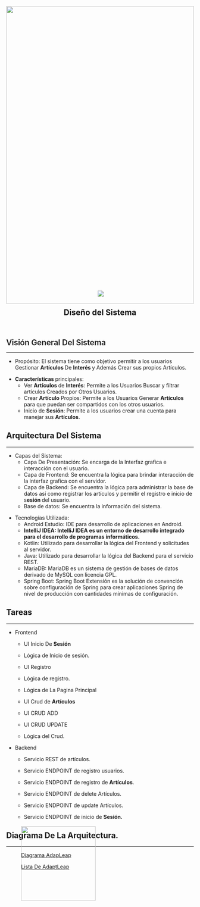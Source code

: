 
</head>

<body>
	<article id="4a674d65-78e1-41d7-9177-43d19b098d20" class="page sans">
		<header><img src="https://www.notion.so/images/page-cover/gradients_8.png" style="object-position:center 70%;display: block;
	object-fit: cover;
	width: 100%;
	max-height: 30vh;
	height: 20vh;" />
			<div style="font-size: 3rem;
	margin-bottom: 1rem;
	margin-top: -0.72em;
	margin-left: 0.07em;
">
				<img class="icon" src="https://www.notion.so/icons/phone_gray.svg" />
			</div>
			<h1 class="page-title">Diseño del Sistema</h1>
			<p class="page-description"></p>
		</header>
		<div class="page-body">
			<p id="e5e16371-d5dd-495a-81cb-be55050c5c20" class="">
			</p>
			<h1 style="letter-spacing: -0.01em;
line-height: 1.2;
font-weight: 600;
margin-bottom: 0;" id="4449147b-d2e2-487d-ba82-c9cf27c7849d" class="">Visión General Del Sistema</h1>
			<hr id="c4ee16d3-5e0d-4b06-99da-262e0049ec7a" />
			<ul id="7848de79-16f2-4f9b-9d8b-555b9195e46f" class="bulleted-list">
				<li style="list-style-type:disc">Propósito: El sistema tiene como objetivo permitir a los usuarios
					Gestionar <strong><strong>Artículos </strong></strong>De <strong><strong>Interés </strong></strong>y
					Además Crear sus propios Artículos.</li>
			</ul>
			<ul id="c618830f-4ef1-42a6-af64-5dc243dde2b8" class="bulleted-list">
				<li style="list-style-type:disc"><strong>Características </strong>principales:<ul
						id="eba8d110-a4e9-4acf-8e24-339d1f3e3a57" class="bulleted-list">
						<li style="list-style-type:circle">Ver <strong><strong>Artículos </strong></strong>de
							<strong><strong>Interés</strong></strong>: Permite a los Usuarios Buscar y filtrar artículos
							Creados por Otros Usuarios.</li>
					</ul>
					<ul id="e30d44d2-6835-40d4-90f1-66cb0c49c947" class="bulleted-list">
						<li style="list-style-type:circle">Crear <strong><strong>Artículo</strong></strong> Propios:
							Permite a los Usuarios Generar <strong><strong>Artículos </strong></strong>para que puedan
							ser compartidos con los otros usuarios.</li>
					</ul>
					<ul id="0e7818a3-35cd-4e4f-8c01-77ab7e314c0d" class="bulleted-list">
						<li style="list-style-type:circle">Inicio de <strong><strong>Sesión</strong></strong>: Permite a
							los usuarios crear una cuenta para manejar sus <strong><strong>Artículos</strong></strong>.
						</li>
					</ul>
				</li>
			</ul>
			<h1 id="945149a2-3f29-4d48-9f71-096d8cb1517e" class="">Arquitectura Del Sistema</h1>
			<hr id="a3cb18ce-04a2-43e6-94c0-f8e9e43bc797" />
			<ul id="588a75bc-36ec-4e75-9321-3c5e772bec67" class="bulleted-list">
				<li style="list-style-type:disc">Capas del Sistema:<ul id="285138db-d325-495f-824b-5e384bb7553f"
						class="bulleted-list">
						<li style="list-style-type:circle">Capa De Presentación: Se encarga de la Interfaz grafica e
							interacción con el usuario.</li>
					</ul>
					<ul id="fbfa2c24-d214-45bb-a1a1-4160c9ce720c" class="bulleted-list">
						<li style="list-style-type:circle">Capa de Frontend: Se encuentra la lógica para brindar
							interacción de la interfaz grafica con el servidor.</li>
					</ul>
					<ul id="1fb212d4-c5be-4afc-b54d-e7560488a372" class="bulleted-list">
						<li style="list-style-type:circle">Capa de Backend: Se encuentra la lógica para administrar la
							base de datos así como registrar los artículos y permitir el registro e inicio de
							s<strong><strong>esión </strong></strong>del usuario. </li>
					</ul>
					<ul id="982d6be2-4422-4d03-addf-ba14a211de15" class="bulleted-list">
						<li style="list-style-type:circle">Base de datos: Se encuentra la información del sistema.</li>
					</ul>
				</li>
			</ul>
			<ul id="0fd95453-cd50-4914-89b0-31a01359477f" class="bulleted-list">
				<li style="list-style-type:disc">Tecnologías Utilizada:<ul id="8527a190-e4f5-4e4c-8cb2-b6f8b5722f95"
						class="bulleted-list">
						<li style="list-style-type:circle">Android Estudio: IDE para desarrollo de aplicaciones en
							Android.</li>
					</ul>
					<ul id="c85c67ed-bb11-452f-b56e-07d41f7a67c1" class="bulleted-list">
						<li style="list-style-type:circle"><strong><strong>IntelliJ IDEA: IntelliJ IDEA es un entorno de
									desarrollo integrado para el desarrollo de programas informáticos.</strong></strong>
						</li>
					</ul>
					<ul id="83d427cc-1c43-482c-a1b5-637f39744a69" class="bulleted-list">
						<li style="list-style-type:circle">Kotlin: Utilizado para desarrollar la lógica del Frontend y
							solicitudes al servidor.</li>
					</ul>
					<ul id="9b1919c7-2cd9-49e6-b257-fc13363e3690" class="bulleted-list">
						<li style="list-style-type:circle">Java: Utilizado para desarrollar la lógica del Backend para
							el servicio REST.</li>
					</ul>
					<ul id="63a72abf-eaed-4323-9bd4-8f6e171a44ad" class="bulleted-list">
						<li style="list-style-type:circle">MariaDB: MariaDB es un sistema de gestión de bases de datos
							derivado de MySQL con licencia GPL.</li>
					</ul>
					<ul id="f27bd4d2-4230-4d61-909a-57baa5a427ac" class="bulleted-list">
						<li style="list-style-type:circle">Spring Boot: Spring Boot Extensión es la solución de
							convención sobre configuración de Spring para crear aplicaciones Spring de nivel de
							producción con cantidades mínimas de configuración.</li>
					</ul>
				</li>
			</ul>
			<h1 id="6ff103a3-afba-4f78-a6c3-1b29f29d0131" class="">Tareas</h1>
			<hr id="8aeb8c33-235f-45b5-b248-ca19a7204e44" />
			<ul id="5b577901-ff18-44ef-9cf7-12b400302250" class="to-do-list">
				<li>
					<div class="checkbox checkbox-off"></div> <span class="to-do-children-unchecked">Frontend</span>
					<div class="indented">
						<ul id="8aead13d-8674-46a0-98de-53ee8175858f" class="to-do-list">
							<li>
								<div class="checkbox checkbox-on"></div> <span class="to-do-children-checked">UI Inicio
									De <strong><strong>Sesión</strong></strong></span>
								<div class="indented"></div>
							</li>
						</ul>
						<ul id="1787a719-6443-49d6-820b-1c56c83f600b" class="to-do-list">
							<li>
								<div class="checkbox checkbox-on"></div> <span class="to-do-children-checked">Lógica de
									Inicio de sesión.</span>
								<div class="indented"></div>
							</li>
						</ul>
						<ul id="a96100c5-b3aa-4946-8b0a-df6ba14cbb18" class="to-do-list">
							<li>
								<div class="checkbox checkbox-on"></div> <span class="to-do-children-checked">UI
									Registro</span>
								<div class="indented"></div>
							</li>
						</ul>
						<ul id="0ff8a584-efaa-4821-8c13-6b4820947c63" class="to-do-list">
							<li>
								<div class="checkbox checkbox-on"></div> <span class="to-do-children-checked">Lógica de
									registro.</span>
								<div class="indented"></div>
							</li>
						</ul>
						<ul id="e65f9608-d44d-488c-b587-4d1c76ada8fd" class="to-do-list">
							<li>
								<div class="checkbox checkbox-off"></div> <span class="to-do-children-unchecked">Lógica
									de La Pagina Principal </span>
								<div class="indented"></div>
							</li>
						</ul>
						<ul id="5e06e4cd-71ab-49aa-966f-6a88a6eaf59b" class="to-do-list">
							<li>
								<div class="checkbox checkbox-off"></div> <span class="to-do-children-unchecked">UI Crud
									de <strong><strong>Artículos</strong></strong></span>
								<div class="indented"></div>
							</li>
						</ul>
						<ul id="d76b1f63-52b5-4675-bd0a-62b6077dff5f" class="to-do-list">
							<li>
								<div class="checkbox checkbox-off"></div> <span class="to-do-children-unchecked">UI CRUD
									ADD</span>
								<div class="indented"></div>
							</li>
						</ul>
						<ul id="cbdd62d4-6ce2-4fcd-8fdb-2db53461540e" class="to-do-list">
							<li>
								<div class="checkbox checkbox-off"></div> <span class="to-do-children-unchecked">UI CRUD
									UPDATE</span>
								<div class="indented"></div>
							</li>
						</ul>
						<ul id="05491ecd-7fe1-4f87-81d8-e1b60e06b6e3" class="to-do-list">
							<li>
								<div class="checkbox checkbox-off"></div> <span class="to-do-children-unchecked">Lógica
									del Crud.</span>
								<div class="indented"></div>
							</li>
						</ul>
					</div>
				</li>
			</ul>
			<ul id="67a1eb73-fa63-4f82-9158-a27912d50b21" class="to-do-list">
				<li>
					<div class="checkbox checkbox-off"></div> <span class="to-do-children-unchecked">Backend</span>
					<div class="indented">
						<ul id="a7496687-c1ed-480e-b182-8515a199a895" class="to-do-list">
							<li>
								<div class="checkbox checkbox-on"></div> <span class="to-do-children-checked">Servicio
									REST de artículos.</span>
								<div class="indented"></div>
							</li>
						</ul>
						<ul id="b32dae09-804f-416d-adb4-7587d8ec5eeb" class="to-do-list">
							<li>
								<div class="checkbox checkbox-on"></div> <span class="to-do-children-checked">Servicio
									ENDPOINT de registro usuarios.</span>
								<div class="indented"></div>
							</li>
						</ul>
						<ul id="47aae22b-2e2e-4a8c-b6c2-e3278ae96707" class="to-do-list">
							<li>
								<div class="checkbox checkbox-on"></div> <span class="to-do-children-checked">Servicio
									ENDPOINT de registro de <strong><strong>Artículos</strong></strong>.</span>
								<div class="indented"></div>
							</li>
						</ul>
						<ul id="f16b57b1-997b-44cd-a3ff-c8c6b1a1549f" class="to-do-list">
							<li>
								<div class="checkbox checkbox-off"></div> <span
									class="to-do-children-unchecked">Servicio ENDPOINT de delete Artículos.</span>
								<div class="indented"></div>
							</li>
						</ul>
						<ul id="b6db98df-9087-4c3b-af3b-6ef01b49a55d" class="to-do-list">
							<li>
								<div class="checkbox checkbox-off"></div> <span
									class="to-do-children-unchecked">Servicio ENDPOINT de update Artículos.</span>
								<div class="indented"></div>
							</li>
						</ul>
						<ul id="2fa629ce-0dde-42b5-893d-1db5f1053b31" class="to-do-list">
							<li>
								<div class="checkbox checkbox-on"></div> <span class="to-do-children-checked">Servicio
									ENDPOINT de inicio de <strong><strong>Sesión.</strong></strong></span>
								<div class="indented"></div>
							</li>
						</ul>
					</div>
				</li>
			</ul>
			<h1 id="e3818ca5-3634-48fb-8c48-84fba6447822" class="">Diagrama De La Arquitectura.</h1>
			<hr id="91374d6c-4bdd-449a-ba38-df9405d014e5" />
			<figure id="b2c5c2f1-3ac4-48d3-8020-04df87bc35b5" class="link-to-page"><a
					href="https://www.notion.so/Diagrama-AdapLeap-b2c5c2f13ac448d3802004df87bc35b5?pvs=21">Diagrama
					AdapLeap</a></figure>
			<figure id="682ef5ef-69d6-41b9-acf0-7437f24a2515" class="link-to-page"><a
					href="https://www.notion.so/682ef5ef69d641b9acf07437f24a2515?pvs=21"><img class="icon" style="position: absolute;
					transform: translateX(10px);
					width: 200px;
					transform: translateY(-100px);"
						src="https://www.notion.so/icons/cut_lightgray.svg" />Lista De AdaptLeap</a></figure>
			<p id="efde8656-0452-48ec-99eb-c93dad5170c5" class="">
			</p>
		</div>
	</article>
</body>

</html>
